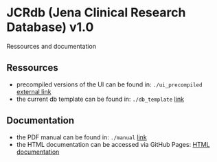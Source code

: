 # JCRdb (Jena Clinical Research Database) v1.0

Ressources and documentation

## Ressources

+ precompiled versions of the UI can be found in: `./ui_precompiled` [external link](https://cloud.uni-jena.de/s/8ALRdGgG8HPzM9b)
+ the current db template can be found in: `./db_template` [link](https://github.com/stebro01/research_database_sqlite_i2b2/tree/648ddb066f86ec09824c8d0d31b59d51e2a08082/db_template)

## Documentation

+ the PDF manual can be found in: `./manual` [link](https://github.com/stebro01/research_database_sqlite_i2b2/blob/491a2c6115b05c83043b648bd8225b67ca255cd4/manual/technical_description_v202310sb.pdf)
+ the HTML documentation can be accessed via GitHub Pages: [HTML documentation](https://github.com/stebro01/research_database_sqlite_i2b2/tree/491a2c6115b05c83043b648bd8225b67ca255cd4/html)

